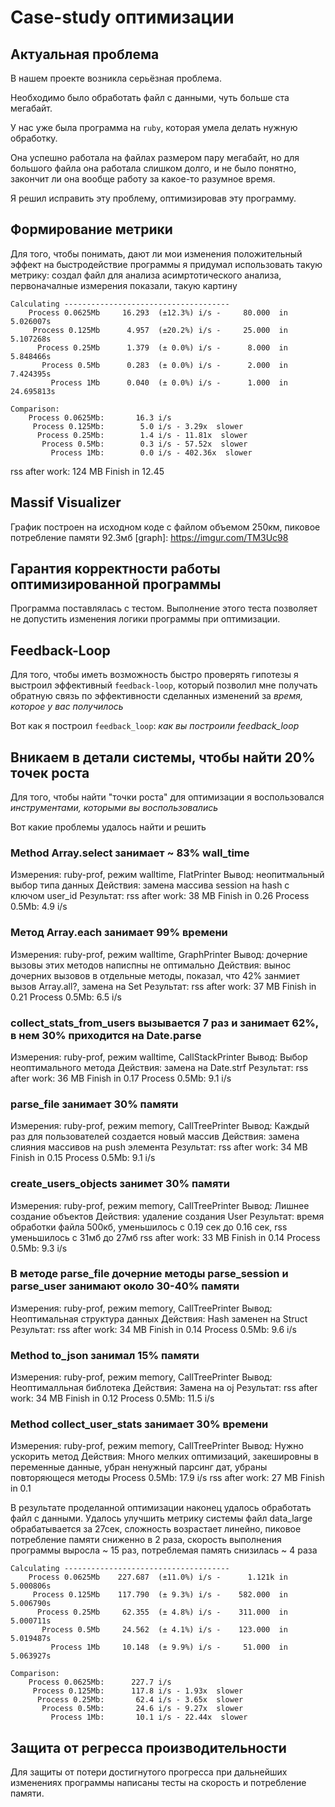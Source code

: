 # Case-study оптимизации

## Актуальная проблема
В нашем проекте возникла серьёзная проблема.

Необходимо было обработать файл с данными, чуть больше ста мегабайт.

У нас уже была программа на `ruby`, которая умела делать нужную обработку.

Она успешно работала на файлах размером пару мегабайт, но для большого файла она работала слишком долго, и не было понятно, закончит ли она вообще работу за какое-то разумное время.

Я решил исправить эту проблему, оптимизировав эту программу.

## Формирование метрики
Для того, чтобы понимать, дают ли мои изменения положительный эффект на быстродействие программы я придумал использовать такую метрику:
создал файл для анализа асимртотического анализа, первоначалные измерения показали, такую картину

```
Calculating -------------------------------------
    Process 0.0625Mb     16.293  (±12.3%) i/s -     80.000  in   5.026007s
     Process 0.125Mb      4.957  (±20.2%) i/s -     25.000  in   5.107268s
      Process 0.25Mb      1.379  (± 0.0%) i/s -      8.000  in   5.848466s
       Process 0.5Mb      0.283  (± 0.0%) i/s -      2.000  in   7.424395s
         Process 1Mb      0.040  (± 0.0%) i/s -      1.000  in  24.695813s

Comparison:
    Process 0.0625Mb:       16.3 i/s
     Process 0.125Mb:        5.0 i/s - 3.29x  slower
      Process 0.25Mb:        1.4 i/s - 11.81x  slower
       Process 0.5Mb:        0.3 i/s - 57.52x  slower
         Process 1Mb:        0.0 i/s - 402.36x  slower

```
rss after work: 124 MB
Finish in 12.45

## Massif Visualizer
График построен на исходном коде с файлом объемом 250км, пиковое потребление памяти 92.3мб
[graph]: https://imgur.com/TM3Uc98

## Гарантия корректности работы оптимизированной программы
Программа поставлялась с тестом. Выполнение этого теста позволяет не допустить изменения логики программы при оптимизации.

## Feedback-Loop
Для того, чтобы иметь возможность быстро проверять гипотезы я выстроил эффективный `feedback-loop`, который позволил мне получать обратную связь по эффективности сделанных изменений за *время, которое у вас получилось*

Вот как я построил `feedback_loop`: *как вы построили feedback_loop*

## Вникаем в детали системы, чтобы найти 20% точек роста
Для того, чтобы найти "точки роста" для оптимизации я воспользовался *инструментами, которыми вы воспользовались*

Вот какие проблемы удалось найти и решить

### Method Array.select занимает ~ 83% wall_time
Измерения: ruby-prof, режим walltime, FlatPrinter
Вывод: неопитмальный выбор типа данных
Действия: замена массива session на hash с ключом user_id
Результат:
rss after work: 38 MB
Finish in 0.26
Process 0.5Mb:        4.9 i/s

### Метод Array.each занимает 99% времени
Измерения: ruby-prof, режим walltime, GraphPrinter
Вывод: дочерние вызовы этих методов написпны не оптимально
Действия: вынос дочерних вызовов в отдельные методы, показал, что 42% занмиет вызов Array.all?,
замена на Set
Результат:
rss after work: 37 MB
Finish in 0.21
Process 0.5Mb:        6.5 i/s


### collect_stats_from_users вызывается 7 раз и занимает 62%, в нем 30% приходится на Date.parse
Измерения: ruby-prof, режим walltime, CallStackPrinter
Вывод: Выбор неоптимального метода
Действия: замена на Date.strf
Результат:
rss after work: 36 MB
Finish in 0.17
Process 0.5Mb:        9.1 i/s

### parse_file занимает 30% памяти
Измерения: ruby-prof, режим memory, CallTreePrinter
Вывод: Каждый раз для пользователей создается новый массив
Действия: замена слияния массивов на push элемента
Результат:
rss after work: 34 MB
Finish in 0.15
Process 0.5Mb:        9.1 i/s

### create_users_objects занимет 30% памяти
Измерения: ruby-prof, режим memory, CallTreePrinter
Вывод: Лишнее создание объектов
Действия: удаление создания User
Результат: время обработки файла 500кб, уменьшилось с 0.19 сек  до 0.16 сек, rss уменьшилось с 31мб до 27мб
rss after work: 33 MB
Finish in 0.14
Process 0.5Mb:        9.3 i/s


### В методе parse_file дочерние методы parse_session и parse_user занимают около 30-40% памяти
Измерения: ruby-prof, режим memory, CallTreePrinter
Вывод: Неоптимальная структура данных
Действия: Hash заменен на Struct
Результат:
rss after work: 34 MB
Finish in 0.14
Process 0.5Mb:        9.6 i/s

### Method to_json занимал 15% памяти
Измерения: ruby-prof, режим memory, CallTreePrinter
Вывод: Неоптималльная библотека
Действия: Замена на oj
Результат:
rss after work: 34 MB
Finish in 0.12
Process 0.5Mb:       11.5 i/s



### Method collect_user_stats занимает 30% времени
Измерения: ruby-prof, режим memory, CallTreePrinter
Вывод: Нужно ускорить метод
Действия: Много мелких оптимизаций, закешировны в переменные данные, убран ненужный парсинг дат,
убраны повторяющеся методы
Process 0.5Mb:       17.9 i/s
rss after work: 27 MB
Finish in 0.1

В результате проделанной оптимизации наконец удалось обработать файл с данными.
Удалось улучшить метрику системы файл data_large обрабатывается за 27сек, сложность возрастает
линейно, пиковое потребление памяти сниженно в 2 раза, скорость выполнения программы выросла ~ 15
раз, потреблемая память снизилась ~ 4 раза
```
Calculating -------------------------------------
    Process 0.0625Mb    227.687  (±11.0%) i/s -      1.121k in   5.000806s
     Process 0.125Mb    117.790  (± 9.3%) i/s -    582.000  in   5.006790s
      Process 0.25Mb     62.355  (± 4.8%) i/s -    311.000  in   5.000711s
       Process 0.5Mb     24.562  (± 4.1%) i/s -    123.000  in   5.019487s
         Process 1Mb     10.148  (± 9.9%) i/s -     51.000  in   5.063927s

Comparison:
    Process 0.0625Mb:      227.7 i/s
     Process 0.125Mb:      117.8 i/s - 1.93x  slower
      Process 0.25Mb:       62.4 i/s - 3.65x  slower
       Process 0.5Mb:       24.6 i/s - 9.27x  slower
         Process 1Mb:       10.1 i/s - 22.44x  slower

```

## Защита от регресса производительности
Для защиты от потери достигнутого прогресса при дальнейших изменениях программы написаны тесты на скорость и потребление памяти.
